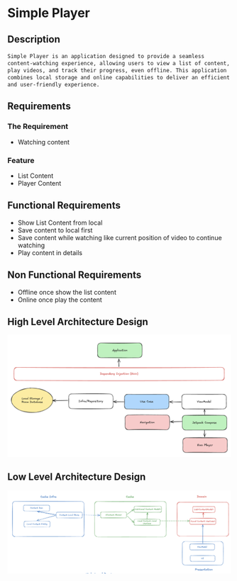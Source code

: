 # Simple Player

## Description
```
Simple Player is an application designed to provide a seamless content-watching experience, allowing users to view a list of content, play videos, and track their progress, even offline. This application combines local storage and online capabilities to deliver an efficient and user-friendly experience.
```

## Requirements
### The Requirement
- Watching content
### Feature
- List Content
- Player Content

## Functional Requirements
- Show List Content from local
- Save content to local first
- Save content while watching like current position of video to continue watching
- Play content in details

## Non Functional Requirements
- Offline once show the list content
- Online once play the content


## High Level Architecture Design
![High Level Design](high_level_design.png)

## Low Level Architecture Design
![Low Level Design](low_level_design.png)